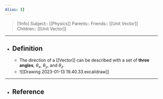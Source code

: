 ```yaml
---
Alias: []
---
```

> [!Info]
> Subject:: [[Physics]]
> Parents:: 
> Friends:: [[Unit Vector]]
> Children:: [[Unit Vector]]
---
- ## Definition
	- The direction of a [[Vector]] can be described with a set of **three angles**, $\theta_{x}$, $\theta_{y}$, and $\theta_{z}$.
	- ![[Drawing 2023-01-13 19.40.33.excalidraw]]
---
- ## Reference